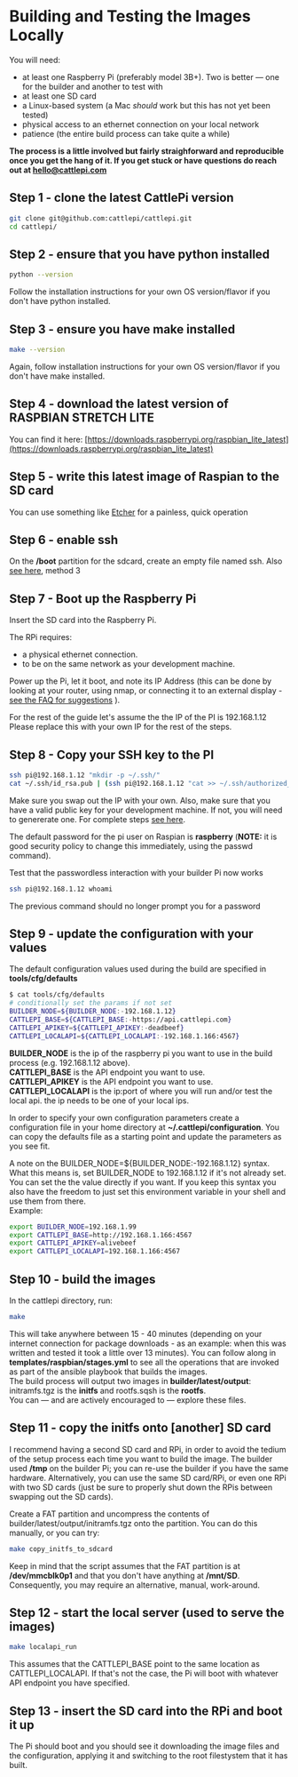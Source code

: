 # Building and Testing the Images Locally
You will need: 
 * at least one Raspberry Pi (preferably model 3B+). Two is better — one for the builder and another to test with
 * at least one SD card 
 * a Linux-based system (a Mac _should_ work but this has not yet been tested)
 * physical access to an ethernet connection on your local network 
 * patience (the entire build process can take quite a while)


**The process is a little involved but fairly straighforward and reproducible once you get the hang of it. If you get stuck or have questions do reach out at hello@cattlepi.com**

## Step 1 - clone the latest CattlePi version
```bash
git clone git@github.com:cattlepi/cattlepi.git
cd cattlepi/
```

## Step 2 - ensure that you have python installed
```bash
python --version
```
Follow the installation instructions for your own OS version/flavor if you don't have python installed.   

## Step 3 - ensure you have make installed
```bash
make --version
```
Again, follow installation instructions for your own OS version/flavor if you don't have make installed.  

## Step 4 - download the latest version of RASPBIAN STRETCH LITE
You can find it here: [https://downloads.raspberrypi.org/raspbian_lite_latest](https://downloads.raspberrypi.org/raspbian_lite_latest)

## Step 5 - write this latest image of Raspian to the SD card  
You can use something like [Etcher](https://etcher.io/) for a painless, quick operation

## Step 6 - enable ssh
On the **/boot** partition for the sdcard, create an empty file named ssh. Also [see here](https://www.raspberrypi.org/documentation/remote-access/ssh/), method 3

## Step 7 - Boot up the Raspberry Pi
Insert the SD card into the Raspberry Pi. 

The RPi requires:
  * a physical ethernet connection. 
  * to be on the same network as your development machine.

Power up the Pi, let it boot, and note its IP Address (this can be done by looking at your router, using nmap, or connecting it to an external display - [see the FAQ for suggestions](https://github.com/cattlepi/cattlepi/blob/master/doc/FAQ.md#how-do-i-get-my-rpis-ip-address) ).

For the rest of the guide let's assume the the IP of the PI is 192.168.1.12  
Please replace this with your own IP for the rest of the steps.  

## Step 8 - Copy your SSH key to the PI
```bash
ssh pi@192.168.1.12 "mkdir -p ~/.ssh/"
cat ~/.ssh/id_rsa.pub | (ssh pi@192.168.1.12 "cat >> ~/.ssh/authorized_keys")
```
Make sure you swap out the IP with your own. Also, make sure that you have a valid public key for your development machine. If not, you will need to genererate one. For complete steps [see here](https://www.raspberrypi.org/documentation/remote-access/ssh/passwordless.md).

The default password for the pi user on Raspian is **raspberry** (**NOTE:** it is good security policy to change this immediately, using the passwd command).  

Test that the passwordless interaction with your builder Pi now works
```bash
ssh pi@192.168.1.12 whoami
```
The previous command should no longer prompt you for a password

## Step 9 - update the configuration with your values
The default configuration values used during the build are specified in **tools/cfg/defaults**
```bash
$ cat tools/cfg/defaults 
# conditionally set the params if not set
BUILDER_NODE=${BUILDER_NODE:-192.168.1.12}
CATTLEPI_BASE=${CATTLEPI_BASE:-https://api.cattlepi.com}
CATTLEPI_APIKEY=${CATTLEPI_APIKEY:-deadbeef}
CATTLEPI_LOCALAPI=${CATTLEPI_LOCALAPI:-192.168.1.166:4567}
```

**BUILDER_NODE** is the ip of the raspberry pi you want to use in the build process (e.g. 192.168.1.12 above).  
**CATTLEPI_BASE** is the API endpoint you want to use.  
**CATTLEPI_APIKEY** is the API endpoint you want to use.  
**CATTLEPI_LOCALAPI** is the ip:port of where you will run and/or test the local api. the ip needs to be one of your local ips.  

In order to specify your own configuration parameters create a configuration file in your home directory at **~/.cattlepi/configuration**. 
You can copy the defaults file as a starting point and update the parameters as you see fit.

A note on the BUILDER_NODE=${BUILDER_NODE:-192.168.1.12} syntax. What this means is, set BUILDER_NODE to 192.168.1.12 if it's not already set. You can set the the value directly if you want. If you keep this syntax you also have the freedom to just set this environment variable in your shell and use them from there.  
Example:  
```bash
export BUILDER_NODE=192.168.1.99
export CATTLEPI_BASE=http://192.168.1.166:4567
export CATTLEPI_APIKEY=alivebeef
export CATTLEPI_LOCALAPI=192.168.1.166:4567
```

## Step 10 - build the images

In the cattlepi directory, run:
```bash
make
```
This will take anywhere between 15 - 40 minutes (depending on your internet connection for package downloads - as an example: when this was written and tested it took a little over 13 minutes). You can follow along in **templates/raspbian/stages.yml** to see all the operations that are invoked as part of the ansible playbook that builds the images.  
The build process will output two images in **builder/latest/output**: initramfs.tgz is the **initfs** and rootfs.sqsh is the **rootfs**.  
You can — and are actively encouraged to — explore these files. 

## Step 11 - copy the initfs onto [another] SD card
I recommend having a second SD card and RPi, in order to avoid the tedium of the setup process each time you want to build the image. The builder used **/tmp** on the builder Pi; you can re-use the builder if you have the same hardware. Alternatively, you can use the same SD card/RPi, or even one RPi with two SD cards (just be sure to properly shut down the RPis between swapping out the SD cards).

Create a FAT partition and uncompress the contents of builder/latest/output/initramfs.tgz onto the partition. You can do this manually, or you can try:
```bash
make copy_initfs_to_sdcard
```
Keep in mind that the script assumes that the FAT partition is at **/dev/mmcblk0p1** and that you don't have anything at **/mnt/SD**. Consequently, you may require an alternative, manual, work-around. 

## Step 12 - start the local server (used to serve the images)
```bash
make localapi_run
```
This assumes that the CATTLEPI_BASE point to the same location as CATTLEPI_LOCALAPI. If that's not the case, the Pi will boot with whatever API endpoint you have specified.

## Step 13 - insert the SD card into the RPi and boot it up
The Pi should boot and you should see it downloading the image files and the configuration, applying it and switching to the root filestystem that it has built.
